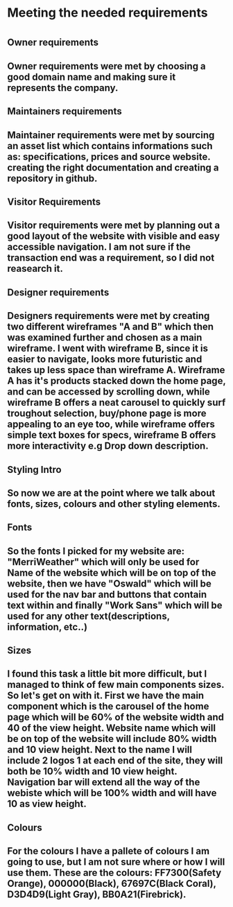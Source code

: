 <h1>Meeting the needed requirements<h1>
<h2> Owner requirements<h2>
 Owner requirements were met by choosing a good domain name and making sure it represents the company. 
 <br>
 <h2>Maintainers requirements<h2>
 Maintainer requirements were met by sourcing an asset list which contains informations such as: specifications, prices and source website. creating the right documentation and creating a repository in github.
 <br>
 <h2>Visitor Requirements<h2>
 Visitor requirements were met by planning out a good layout of the website with visible and easy accessible navigation. I am not sure if the transaction end was a requirement, so I did not reasearch it.
 <br>
 <h2>Designer requirements<h2>
 Designers requirements were met by creating two different wireframes "A and B" which then was examined further and chosen as a main wireframe. I went with wireframe B, since it is easier to navigate, looks more futuristic and takes up less space than wireframe A. Wireframe A has it's products stacked down the home page, and can be accessed by scrolling down, while wireframe B offers a neat carousel to quickly surf troughout selection, buy/phone page is more appealing to an eye too, while wireframe offers simple text boxes for specs, wireframe B offers more interactivity e.g Drop down description.
 <br>
 <h2>Styling Intro<h2>
 So now we are at the point where we talk about fonts, sizes, colours and other styling elements.
 <h2>Fonts<h2>
 So the fonts I picked for my website are: "MerriWeather" which will only be used for Name of the website which will be on top of the website, then we have "Oswald" which will be used for the nav bar and buttons that contain text within and finally "Work Sans" which will be used for any other text(descriptions, information, etc..)
 <br>
 <h2>Sizes<h2>
 I found this task a little bit more difficult, but I managed to think of few main components sizes. So let's get on with it. First we have the main component which is the carousel of the home page which will be 60% of the website width and 40 of the view height. Website name which will be on top of the website will include 80% width and 10 view height. Next to the name I will include 2 logos 1 at each end of the site, they will both be 10% width and 10 view height. Navigation bar will extend all the way of the webiste which will be 100% width and will have 10 as view height. 
 <h2>Colours<h2>
 For the colours I have a pallete of colours I am going to use, but I am not sure where or how I will use them.
 These are the colours: FF7300(Safety Orange), 000000(Black), 67697C(Black Coral), D3D4D9(Light Gray), BB0A21(Firebrick).